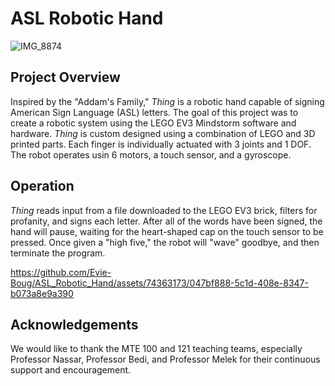 # ASL Robotic Hand

![IMG_8874](https://github.com/Evie-Boug/ASL_Robotic_Hand/assets/74363173/397c46aa-dc2e-47d5-8d64-0d7e4045ecda)

## Project Overview

Inspired by the "Addam's Family," <em> Thing </em> is a robotic hand capable of signing American Sign Language (ASL) letters. The goal of this project was to create a robotic system using the LEGO EV3 Mindstorm software and hardware. <em> Thing </em> is custom designed using a combination of LEGO and 3D printed parts. Each finger is individually actuated with 3 joints and 1 DOF. The robot operates usin 6 motors, a touch sensor, and a gyroscope. 

## Operation

<em> Thing </em> reads input from a file downloaded to the LEGO EV3 brick, filters for profanity, and signs each letter. After all of the words have been signed, the hand will pause, waiting for the heart-shaped cap on the touch sensor to be pressed. Once given a "high five," the robot will "wave" goodbye, and then terminate the program. 

https://github.com/Evie-Boug/ASL_Robotic_Hand/assets/74363173/047bf888-5c1d-408e-8347-b073a8e9a390

## Acknowledgements

We would like to thank the MTE 100 and 121 teaching teams, especially Professor Nassar, Professor Bedi, and Professor Melek for their continuous support and encouragement. 
